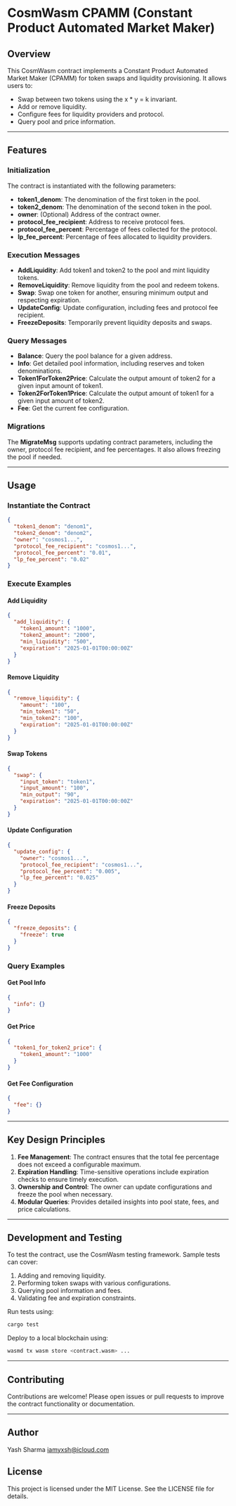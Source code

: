 # CosmWasm CPAMM (Constant Product Automated Market Maker)

## Overview

This CosmWasm contract implements a Constant Product Automated Market Maker (CPAMM) for token swaps and liquidity provisioning. It allows users to:

- Swap between two tokens using the x \* y = k invariant.
- Add or remove liquidity.
- Configure fees for liquidity providers and protocol.
- Query pool and price information.

---

## Features

### Initialization

The contract is instantiated with the following parameters:

- **token1_denom**: The denomination of the first token in the pool.
- **token2_denom**: The denomination of the second token in the pool.
- **owner**: (Optional) Address of the contract owner.
- **protocol_fee_recipient**: Address to receive protocol fees.
- **protocol_fee_percent**: Percentage of fees collected for the protocol.
- **lp_fee_percent**: Percentage of fees allocated to liquidity providers.

### Execution Messages

- **AddLiquidity**: Add token1 and token2 to the pool and mint liquidity tokens.
- **RemoveLiquidity**: Remove liquidity from the pool and redeem tokens.
- **Swap**: Swap one token for another, ensuring minimum output and respecting expiration.
- **UpdateConfig**: Update configuration, including fees and protocol fee recipient.
- **FreezeDeposits**: Temporarily prevent liquidity deposits and swaps.

### Query Messages

- **Balance**: Query the pool balance for a given address.
- **Info**: Get detailed pool information, including reserves and token denominations.
- **Token1ForToken2Price**: Calculate the output amount of token2 for a given input amount of token1.
- **Token2ForToken1Price**: Calculate the output amount of token1 for a given input amount of token2.
- **Fee**: Get the current fee configuration.

### Migrations

The **MigrateMsg** supports updating contract parameters, including the owner, protocol fee recipient, and fee percentages. It also allows freezing the pool if needed.

---

## Usage

### Instantiate the Contract

```json
{
  "token1_denom": "denom1",
  "token2_denom": "denom2",
  "owner": "cosmos1...",
  "protocol_fee_recipient": "cosmos1...",
  "protocol_fee_percent": "0.01",
  "lp_fee_percent": "0.02"
}
```

### Execute Examples

#### Add Liquidity

```json
{
  "add_liquidity": {
    "token1_amount": "1000",
    "token2_amount": "2000",
    "min_liquidity": "500",
    "expiration": "2025-01-01T00:00:00Z"
  }
}
```

#### Remove Liquidity

```json
{
  "remove_liquidity": {
    "amount": "100",
    "min_token1": "50",
    "min_token2": "100",
    "expiration": "2025-01-01T00:00:00Z"
  }
}
```

#### Swap Tokens

```json
{
  "swap": {
    "input_token": "token1",
    "input_amount": "100",
    "min_output": "90",
    "expiration": "2025-01-01T00:00:00Z"
  }
}
```

#### Update Configuration

```json
{
  "update_config": {
    "owner": "cosmos1...",
    "protocol_fee_recipient": "cosmos1...",
    "protocol_fee_percent": "0.005",
    "lp_fee_percent": "0.025"
  }
}
```

#### Freeze Deposits

```json
{
  "freeze_deposits": {
    "freeze": true
  }
}
```

### Query Examples

#### Get Pool Info

```json
{
  "info": {}
}
```

#### Get Price

```json
{
  "token1_for_token2_price": {
    "token1_amount": "1000"
  }
}
```

#### Get Fee Configuration

```json
{
  "fee": {}
}
```

---

## Key Design Principles

1. **Fee Management**: The contract ensures that the total fee percentage does not exceed a configurable maximum.
2. **Expiration Handling**: Time-sensitive operations include expiration checks to ensure timely execution.
3. **Ownership and Control**: The owner can update configurations and freeze the pool when necessary.
4. **Modular Queries**: Provides detailed insights into pool state, fees, and price calculations.

---

## Development and Testing

To test the contract, use the CosmWasm testing framework. Sample tests can cover:

1. Adding and removing liquidity.
2. Performing token swaps with various configurations.
3. Querying pool information and fees.
4. Validating fee and expiration constraints.

Run tests using:

```bash
cargo test
```

Deploy to a local blockchain using:

```bash
wasmd tx wasm store <contract.wasm> ...
```

---

## Contributing

Contributions are welcome! Please open issues or pull requests to improve the contract functionality or documentation.

---

## Author

Yash Sharma <iamyxsh@icloud.com>

## License

This project is licensed under the MIT License. See the LICENSE file for details.
